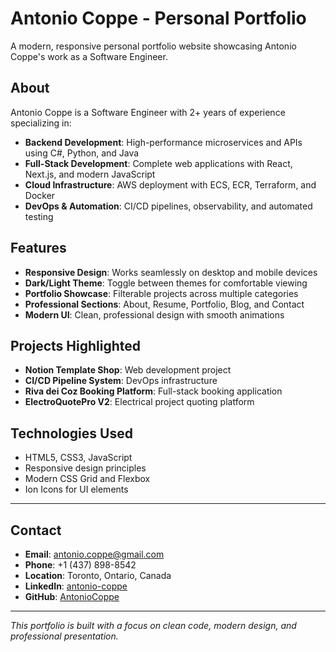 # Antonio Coppe - Personal Portfolio

A modern, responsive personal portfolio website showcasing Antonio Coppe's work as a Software Engineer.

## About

Antonio Coppe is a Software Engineer with 2+ years of experience specializing in:

- **Backend Development**: High-performance microservices and APIs using C#, Python, and Java
- **Full-Stack Development**: Complete web applications with React, Next.js, and modern JavaScript
- **Cloud Infrastructure**: AWS deployment with ECS, ECR, Terraform, and Docker
- **DevOps & Automation**: CI/CD pipelines, observability, and automated testing

## Features

- **Responsive Design**: Works seamlessly on desktop and mobile devices
- **Dark/Light Theme**: Toggle between themes for comfortable viewing
- **Portfolio Showcase**: Filterable projects across multiple categories
- **Professional Sections**: About, Resume, Portfolio, Blog, and Contact
- **Modern UI**: Clean, professional design with smooth animations

## Projects Highlighted

- **Notion Template Shop**: Web development project
- **CI/CD Pipeline System**: DevOps infrastructure
- **Riva dei Coz Booking Platform**: Full-stack booking application
- **ElectroQuotePro V2**: Electrical project quoting platform

## Technologies Used

- HTML5, CSS3, JavaScript
- Responsive design principles
- Modern CSS Grid and Flexbox
- Ion Icons for UI elements

---
## Contact

- **Email**: <antonio.coppe@gmail.com>
- **Phone**: +1 (437) 898-8542
- **Location**: Toronto, Ontario, Canada
- **LinkedIn**: [antonio-coppe](https://linkedin.com/in/antonio-coppe)
- **GitHub**: [AntonioCoppe](https://github.com/AntonioCoppe)

---

*This portfolio is built with a focus on clean code, modern design, and professional presentation.*
